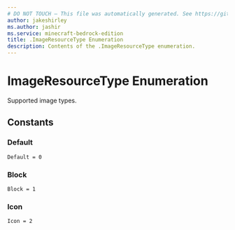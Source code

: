 ```yaml
---
# DO NOT TOUCH — This file was automatically generated. See https://github.com/mojang/minecraftapidocsgenerator to modify descriptions, examples, etc.
author: jakeshirley
ms.author: jashir
ms.service: minecraft-bedrock-edition
title: .ImageResourceType Enumeration
description: Contents of the .ImageResourceType enumeration.
---
```

# ImageResourceType Enumeration

Supported image types.

## Constants
### **Default**
`Default = 0`
### **Block**
`Block = 1`
### **Icon**
`Icon = 2`
